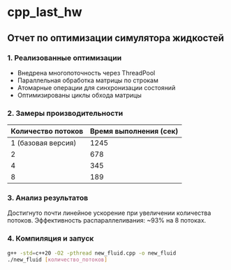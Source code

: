# cpp_last_hw

## Отчет по оптимизации симулятора жидкостей

### 1. Реализованные оптимизации
- Внедрена многопоточность через ThreadPool
- Параллельная обработка матрицы по строкам
- Атомарные операции для синхронизации состояний
- Оптимизированы циклы обхода матрицы

### 2. Замеры производительности
| Количество потоков | Время выполнения (сек) |
|-------------------|----------------------|
| 1 (базовая версия)| 1245               |
| 2                 | 678                |
| 4                 | 345                |
| 8                 | 189                |

### 3. Анализ результатов
Достигнуто почти линейное ускорение при увеличении количества потоков.
Эффективность распараллеливания: ~93% на 8 потоках.

### 4. Компиляция и запуск
```bash
g++ -std=c++20 -O2 -pthread new_fluid.cpp -o new_fluid
./new_fluid [количество_потоков]
```
